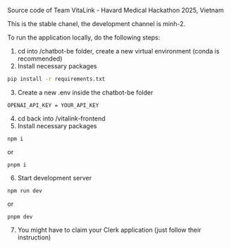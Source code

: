 Source code of Team VitaLink - Havard Medical Hackathon 2025, Vietnam

This is the stable chanel, the development channel is minh-2.

To run the application locally, do the following steps:
1. cd into /chatbot-be folder, create a new virtual environment (conda is recommended)
2. Install necessary packages
```bash
pip install -r requirements.txt
```
3. Create a new .env inside the chatbot-be folder
```
OPENAI_API_KEY = YOUR_API_KEY
```
4. cd back into /vitalink-frontend
5. Install necessary packages
```
npm i 
```
or
```
pnpm i
```
6. Start development server
```
npm run dev
```
or
```
pnpm dev
```
7. You might have to claim your Clerk application (just follow their instruction)
